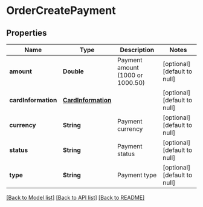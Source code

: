 # OrderCreatePayment
## Properties

| Name | Type | Description | Notes |
|------------ | ------------- | ------------- | -------------|
| **amount** | **Double** | Payment amount (1000 or 1000.50) | [optional] [default to null] |
| **cardInformation** | [**CardInformation**](CardInformation.md) |  | [optional] [default to null] |
| **currency** | **String** | Payment currency | [optional] [default to null] |
| **status** | **String** | Payment status | [optional] [default to null] |
| **type** | **String** | Payment type | [optional] [default to null] |

[[Back to Model list]](../README.md#documentation-for-models) [[Back to API list]](../README.md#documentation-for-api-endpoints) [[Back to README]](../README.md)

